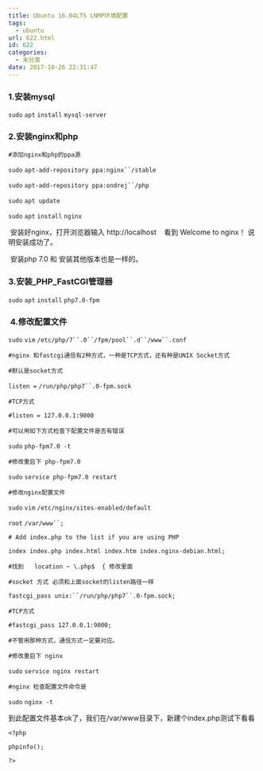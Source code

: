 ```yaml
---
title: Ubuntu 16.04LTS LNMP环境配置
tags:
  - ubuntu
url: 622.html
id: 622
categories:
  - 未分类
date: 2017-10-26 22:31:47
---
```


### 1.安装mysql

`sudo` `apt` `install` `mysql-server`

### 2.安装nginx和php

`#添加nginx和php的ppa源`

`sudo` `apt-add-repository ppa:nginx``/stable`

`sudo` `apt-add-repository ppa:ondrej``/php`

`sudo` `apt update`

`sudo` `apt` `install` `nginx`

  

 安装好nginx，打开浏览器输入 http://localhost    看到 Welcome to nginx！ 说明安装成功了。

 安装php 7.0 和 安装其他版本也是一样的。

### 3.安装_PHP_FastCGI管理器

`sudo` `apt` `install` `php7.0-fpm`

###  4.修改配置文件

`sudo` `vim` `/etc/php/7``.0``/fpm/pool``.d``/www``.conf`

`#nginx 和fastcgi通信有2种方式，一种是TCP方式，还有种是UNIX Socket方式`

`#默认是socket方式`

`listen =` `/run/php/php7``.0-fpm.sock`

`#TCP方式`

`#listen = 127.0.0.1:9000`

`#可以用如下方式检查下配置文件是否有错误`

`sudo` `php-fpm7.0 -t `

`#修改重启下 php-fpm7.0`

`sudo` `service php-fpm7.0 restart`

`#修改nginx配置文件`

`sudo` `vim` `/etc/nginx/sites-enabled/default`

`root` `/var/www``;`

`# Add index.php to the list if you are using PHP`

`index index.php index.html index.htm index.nginx-debian.html;`

`#找到   location ~ \.php$  { 修改里面`

`#socket 方式 必须和上面socket的listen路径一样`

`fastcgi_pass unix:``/run/php/php7``.0-fpm.sock;`

`#TCP方式`

`#fastcgi_pass 127.0.0.1:9000;`

`#不管用那种方式，通信方式一定要对应。`

`#修改重启下 nginx`

`sudo` `service nginx restart`

`#nginx 检查配置文件命令是`

`sudo` `nginx -t`

到此配置文件基本ok了，我们在/var/www目录下，新建个index.php测试下看看

`<?php`

`phpinfo();`

`?>`